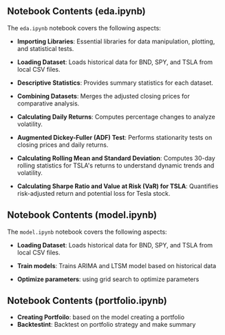 ## Notebook Contents (eda.ipynb)

The `eda.ipynb` notebook covers the following aspects:

- **Importing Libraries**: Essential libraries for data manipulation, plotting, and statistical tests.
    
- **Loading Dataset**: Loads historical data for BND, SPY, and TSLA from local CSV files.
    
- **Descriptive Statistics**: Provides summary statistics for each dataset.
    
- **Combining Datasets**: Merges the adjusted closing prices for comparative analysis.
    
- **Calculating Daily Returns**: Computes percentage changes to analyze volatility.
    
- **Augmented Dickey-Fuller (ADF) Test**: Performs stationarity tests on closing prices and daily returns.
    
- **Calculating Rolling Mean and Standard Deviation**: Computes 30-day rolling statistics for TSLA's returns to understand dynamic trends and volatility.
    
- **Calculating Sharpe Ratio and Value at Risk (VaR) for TSLA**: Quantifies risk-adjusted return and potential loss for Tesla stock.


## Notebook Contents (model.ipynb)

The `model.ipynb` notebook covers the following aspects:

- **Loading Dataset**: Loads historical data for BND, SPY, and TSLA from local CSV files.

- **Train models**: Trains ARIMA and LTSM model based on historical data
- **Optimize parameters**: using grid search to optimize parameters


## Notebook Contents (portfolio.ipynb)

- **Creating Portfoilo**: based on the model creating a portfolio
- **Backtestint**: Backtest on portfolio strategy and make summary


